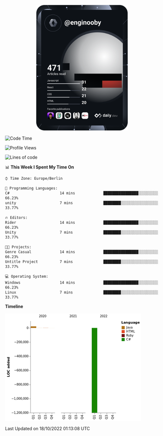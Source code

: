 <p align="center">
<a href="https://app.daily.dev/enginooby"><img src="devcard.svg" width="300" alt="enginooby's Dev Card"/></a>
</p>

<!--START_SECTION:waka-->
![Code Time](http://img.shields.io/badge/Code%20Time-107%20hrs%2051%20mins-blue)

![Profile Views](http://img.shields.io/badge/Profile%20Views-6-blue)

![Lines of code](https://img.shields.io/badge/From%20Hello%20World%20I%27ve%20Written--1%20Million%20lines%20of%20code-blue)

📊 **This Week I Spent My Time On** 

```text
⌚︎ Time Zone: Europe/Berlin

💬 Programming Languages: 
C#                       14 mins             ████████████████░░░░░░░░░   66.23% 
unity                    7 mins              ████████░░░░░░░░░░░░░░░░░   33.77%

🔥 Editors: 
Rider                    14 mins             ████████████████░░░░░░░░░   66.23% 
Unity                    7 mins              ████████░░░░░░░░░░░░░░░░░   33.77%

🐱‍💻 Projects: 
Genre Casual             14 mins             ████████████████░░░░░░░░░   66.23% 
Untitle Project          7 mins              ████████░░░░░░░░░░░░░░░░░   33.77%

💻 Operating System: 
Windows                  14 mins             ████████████████░░░░░░░░░   66.23% 
Linux                    7 mins              ████████░░░░░░░░░░░░░░░░░   33.77%

```

**Timeline**

![Chart not found](https://raw.githubusercontent.com/enginooby/enginooby/main/charts/bar_graph.png) 


 Last Updated on 18/10/2022 01:13:08 UTC
<!--END_SECTION:waka-->
